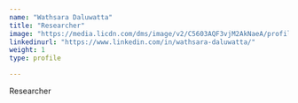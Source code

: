 ```yaml
---
name: "Wathsara Daluwatta"
title: "Researcher"
image: "https://media.licdn.com/dms/image/v2/C5603AQF3vjM2AkNaeA/profile-displayphoto-shrink_400_400/profile-displayphoto-shrink_400_400/0/1616673192456?e=1746057600&v=beta&t=5lpCZO4aJdhvERKsyFu2nTrFzOAlhRP6ydVIgdqDVYw"
linkedinurl: "https://www.linkedin.com/in/wathsara-daluwatta/"
weight: 1
type: profile

---
```

Researcher
